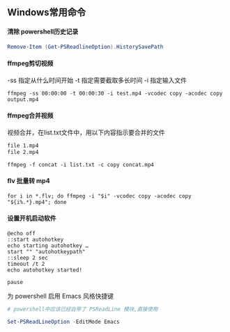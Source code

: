 ## Windows常用命令

#### 清除 powershell历史记录

```powershell
Remove-Item (Get-PSReadlineOption).HistorySavePath
```

#### ffmpeg剪切视频

-ss 指定从什么时间开始 -t 指定需要截取多长时间 -i 指定输入文件

```shell
ffmpeg -ss 00:00:00 -t 00:00:30 -i test.mp4 -vcodec copy -acodec copy output.mp4
```

#### ffmpeg合并视频

视频合并，在list.txt文件中，用以下内容指示要合并的文件

```txt
file 1.mp4
file 2.mp4
```

```shell
ffmpeg -f concat -i list.txt -c copy concat.mp4
```

#### flv 批量转 mp4

```shell
for i in *.flv; do ffmpeg -i "$i" -vcodec copy -acodec copy "${i%.*}.mp4"; done
```

#### 设置开机启动软件

```batch
@echo off
::start autohotkey
echo starting autohotkey …
start "" "autohotkeypath"
::sleep 2 sec
timeout /t 2
echo autohotkey started!

pause
```

为 powershell 启用 Emacs 风格快捷键
```powershell
# powershell中应该已经自带了 PSReadLine 模块,直接使用

Set-PSReadLineOption -EditMode Emacs
```